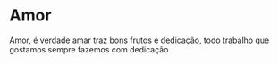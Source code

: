 # Amor
Amor, é verdade amar traz bons frutos e dedicação, todo trabalho que gostamos sempre fazemos com dedicação
